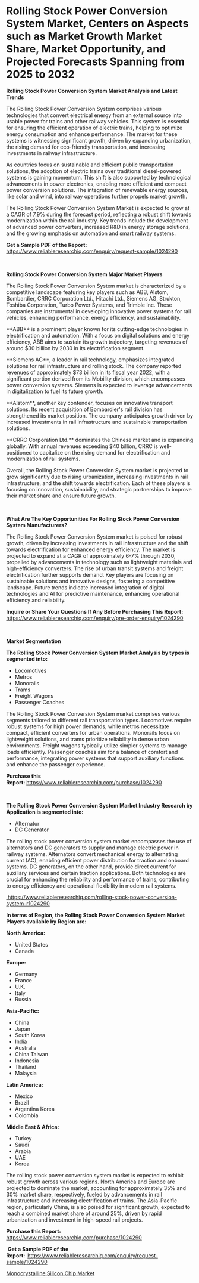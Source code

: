 <p><h1>Rolling Stock Power Conversion System Market, Centers on Aspects such as Market Growth Market Share, Market Opportunity, and Projected Forecasts Spanning from 2025 to 2032</h1></p><p><strong>Rolling Stock Power Conversion System Market Analysis and Latest Trends</strong></p>
<p><p>The Rolling Stock Power Conversion System comprises various technologies that convert electrical energy from an external source into usable power for trains and other railway vehicles. This system is essential for ensuring the efficient operation of electric trains, helping to optimize energy consumption and enhance performance. The market for these systems is witnessing significant growth, driven by expanding urbanization, the rising demand for eco-friendly transportation, and increasing investments in railway infrastructure.</p><p>As countries focus on sustainable and efficient public transportation solutions, the adoption of electric trains over traditional diesel-powered systems is gaining momentum. This shift is also supported by technological advancements in power electronics, enabling more efficient and compact power conversion solutions. The integration of renewable energy sources, like solar and wind, into railway operations further propels market growth.</p><p>The Rolling Stock Power Conversion System Market is expected to grow at a CAGR of 7.9% during the forecast period, reflecting a robust shift towards modernization within the rail industry. Key trends include the development of advanced power converters, increased R&D in energy storage solutions, and the growing emphasis on automation and smart railway systems.</p></p>
<p><strong>Get a Sample PDF of the Report:&nbsp;</strong> <a href="https://www.reliableresearchiq.com/enquiry/request-sample/1024290?utm_campaign=2282&utm_medium=2&utm_source=Github&utm_content=ia&utm_term=22032025&utm_id=rolling-stock-power-conversion-system">https://www.reliableresearchiq.com/enquiry/request-sample/1024290</a></p>
<p>&nbsp;</p>
<p><strong>Rolling Stock Power Conversion System Major Market Players</strong></p>
<p><p>The Rolling Stock Power Conversion System market is characterized by a competitive landscape featuring key players such as ABB, Alstom, Bombardier, CRRC Corporation Ltd., Hitachi Ltd., Siemens AG, Strukton, Toshiba Corporation, Turbo Power Systems, and Trimble Inc. These companies are instrumental in developing innovative power systems for rail vehicles, enhancing performance, energy efficiency, and sustainability.</p><p>**ABB** is a prominent player known for its cutting-edge technologies in electrification and automation. With a focus on digital solutions and energy efficiency, ABB aims to sustain its growth trajectory, targeting revenues of around $30 billion by 2030 in its electrification segment.</p><p>**Siemens AG**, a leader in rail technology, emphasizes integrated solutions for rail infrastructure and rolling stock. The company reported revenues of approximately $73 billion in its fiscal year 2022, with a significant portion derived from its Mobility division, which encompasses power conversion systems. Siemens is expected to leverage advancements in digitalization to fuel its future growth.</p><p>**Alstom**, another key contender, focuses on innovative transport solutions. Its recent acquisition of Bombardier's rail division has strengthened its market position. The company anticipates growth driven by increased investments in rail infrastructure and sustainable transportation solutions.</p><p>**CRRC Corporation Ltd.** dominates the Chinese market and is expanding globally. With annual revenues exceeding $40 billion, CRRC is well-positioned to capitalize on the rising demand for electrification and modernization of rail systems.</p><p>Overall, the Rolling Stock Power Conversion System market is projected to grow significantly due to rising urbanization, increasing investments in rail infrastructure, and the shift towards electrification. Each of these players is focusing on innovation, sustainability, and strategic partnerships to improve their market share and ensure future growth.</p></p>
<p>&nbsp;</p>
<p><strong>What Are The Key Opportunities For Rolling Stock Power Conversion System Manufacturers?</strong></p>
<p><p>The Rolling Stock Power Conversion System market is poised for robust growth, driven by increasing investments in rail infrastructure and the shift towards electrification for enhanced energy efficiency. The market is projected to expand at a CAGR of approximately 6-7% through 2030, propelled by advancements in technology such as lightweight materials and high-efficiency converters. The rise of urban transit systems and freight electrification further supports demand. Key players are focusing on sustainable solutions and innovative designs, fostering a competitive landscape. Future trends indicate increased integration of digital technologies and AI for predictive maintenance, enhancing operational efficiency and reliability.</p></p>
<p><strong>Inquire or Share Your Questions If Any Before Purchasing This Report:</strong> <a href="https://www.reliableresearchiq.com/enquiry/pre-order-enquiry/1024290?utm_campaign=2282&utm_medium=2&utm_source=Github&utm_content=ia&utm_term=22032025&utm_id=rolling-stock-power-conversion-system">https://www.reliableresearchiq.com/enquiry/pre-order-enquiry/1024290</a></p>
<p>&nbsp;</p>
<p><strong>Market Segmentation</strong></p>
<p><strong>The Rolling Stock Power Conversion System Market Analysis by types is segmented into:</strong></p>
<p><ul><li>Locomotives</li><li>Metros</li><li>Monorails</li><li>Trams</li><li>Freight Wagons</li><li>Passenger Coaches</li></ul></p>
<p><p>The Rolling Stock Power Conversion System market comprises various segments tailored to different rail transportation types. Locomotives require robust systems for high power demands, while metros necessitate compact, efficient converters for urban operations. Monorails focus on lightweight solutions, and trams prioritize reliability in dense urban environments. Freight wagons typically utilize simpler systems to manage loads efficiently. Passenger coaches aim for a balance of comfort and performance, integrating power systems that support auxiliary functions and enhance the passenger experience.</p></p>
<p><strong>Purchase this Report:&nbsp;</strong><a href="https://www.reliableresearchiq.com/purchase/1024290?utm_campaign=2282&utm_medium=2&utm_source=Github&utm_content=ia&utm_term=22032025&utm_id=rolling-stock-power-conversion-system">https://www.reliableresearchiq.com/purchase/1024290</a></p>
<p>&nbsp;</p>
<p><strong>The Rolling Stock Power Conversion System Market Industry Research by Application is segmented into:</strong></p>
<p><ul><li>Alternator</li><li>DC Generator</li></ul></p>
<p><p>The rolling stock power conversion system market encompasses the use of alternators and DC generators to supply and manage electric power in railway systems. Alternators convert mechanical energy to alternating current (AC), enabling efficient power distribution for traction and onboard systems. DC generators, on the other hand, provide direct current for auxiliary services and certain traction applications. Both technologies are crucial for enhancing the reliability and performance of trains, contributing to energy efficiency and operational flexibility in modern rail systems.</p></p>
<p><a href="https://www.reliableresearchiq.com/rolling-stock-power-conversion-system-r1024290?utm_campaign=2282&utm_medium=2&utm_source=Github&utm_content=ia&utm_term=22032025&utm_id=rolling-stock-power-conversion-system">&nbsp;https://www.reliableresearchiq.com/rolling-stock-power-conversion-system-r1024290</a></p>
<p><strong>In terms of Region, the Rolling Stock Power Conversion System Market Players available by Region are:</strong></p>
<p>
    <p> <strong> North America: </strong>
        <ul>
            <li>United States</li>
            <li>Canada</li>
        </ul>
        </p> 
    <p> <strong> Europe: </strong>
        <ul>
            <li>Germany</li>
            <li>France</li>
            <li>U.K.</li>
            <li>Italy</li>
            <li>Russia</li>
        </ul>
        </p> 
    <p> <strong> Asia-Pacific: </strong>
        <ul>
            <li>China</li>
            <li>Japan</li>
            <li>South Korea</li>
            <li>India</li>
            <li>Australia</li>
            <li>China Taiwan</li>
            <li>Indonesia</li>
            <li>Thailand</li>
            <li>Malaysia</li>
        </ul>
        </p> 
    <p> <strong> Latin America: </strong>
        <ul>
            <li>Mexico</li>
            <li>Brazil</li>
            <li>Argentina Korea</li>
            <li>Colombia</li>
        </ul>
        </p> 
    <p> <strong> Middle East & Africa: </strong>
        <ul>
            <li>Turkey</li>
            <li>Saudi</li>
            <li>Arabia</li>
            <li>UAE</li>
            <li>Korea</li>
        </ul>
    </p>
    </p>
<p><p>The rolling stock power conversion system market is expected to exhibit robust growth across various regions. North America and Europe are projected to dominate the market, accounting for approximately 35% and 30% market share, respectively, fueled by advancements in rail infrastructure and increasing electrification of trains. The Asia-Pacific region, particularly China, is also poised for significant growth, expected to reach a combined market share of around 25%, driven by rapid urbanization and investment in high-speed rail projects.</p></p>
<p><strong>Purchase this Report: </strong><a href="https://www.reliableresearchiq.com/purchase/1024290?utm_campaign=2282&utm_medium=2&utm_source=Github&utm_content=ia&utm_term=22032025&utm_id=rolling-stock-power-conversion-system">https://www.reliableresearchiq.com/purchase/1024290</a></p>
<p>&nbsp;<strong>Get a Sample PDF of the Report:&nbsp;&nbsp;</strong><a href="https://www.reliableresearchiq.com/enquiry/request-sample/1024290?utm_campaign=2282&utm_medium=2&utm_source=Github&utm_content=ia&utm_term=22032025&utm_id=rolling-stock-power-conversion-system">https://www.reliableresearchiq.com/enquiry/request-sample/1024290</a></p>
<p><strong></strong></p>
<p><p><a href="https://github.com/NargisHussain432/Market-Research-Report-List-1/blob/main/monocrystalline-silicon-chip-market.md?utm_campaign=2282&utm_medium=2&utm_source=Github&utm_content=ia&utm_term=22032025&utm_id=rolling-stock-power-conversion-system">Monocrystalline Silicon Chip Market</a></p></p>